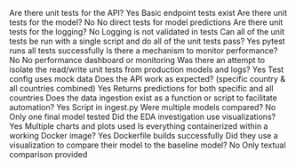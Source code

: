 Are there unit tests for the API?	Yes	Basic endpoint tests exist
Are there unit tests for the model?	No	No direct tests for model predictions
Are there unit tests for the logging?	No	Logging is not validated in tests
Can all of the unit tests be run with a single script and do all of the unit tests pass?	Yes	pytest runs all tests successfully
Is there a mechanism to monitor performance?	No	No performance dashboard or monitoring
Was there an attempt to isolate the read/write unit tests from production models and logs?	Yes	Test config uses mock data
Does the API work as expected? (specific country & all countries combined)	Yes	Returns predictions for both specific and all countries
Does the data ingestion exist as a function or script to facilitate automation?	Yes	Script in ingest.py
Were multiple models compared?	No	Only one final model tested
Did the EDA investigation use visualizations?	Yes	Multiple charts and plots used
Is everything containerized within a working Docker image?	Yes	Dockerfile builds successfully
Did they use a visualization to compare their model to the baseline model?	No	Only textual comparison provided
